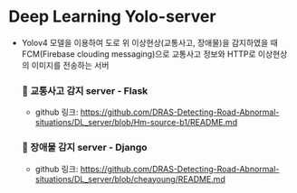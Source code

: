 # Deep Learning Yolo-server
- Yolov4 모델을 이용하여 도로 위 이상현상(교통사고, 장애물)을 감지하였을 때 FCM(Firebase clouding messaging)으로 교통사고 정보와 HTTP로 이상현상의 이미지를 전송하는 서버
    ### 🔗 교통사고 감지 server - Flask
    - github 링크: https://github.com/DRAS-Detecting-Road-Abnormal-situations/DL_server/blob/Hm-source-b1/README.md

    ### 🔗 장애물 감지 server - Django
    - github 링크: https://github.com/DRAS-Detecting-Road-Abnormal-situations/DL_server/blob/cheayoung/README.md
